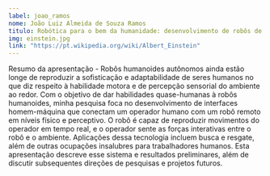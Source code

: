 ```yaml
---
label: joao_ramos
nome: João Luiz Almeida de Souza Ramos
titulo: Robótica para o bem da humanidade: desenvolvimento de robôs de resgate e assistivos
img: einstein.jpg
link: "https://pt.wikipedia.org/wiki/Albert_Einstein"
---
```


Resumo da apresentação - Robôs humanoides autônomos ainda estão longe de reproduzir a sofisticação e adaptabilidade de seres humanos no que diz respeito à habilidade 
motora e de percepção sensorial do ambiente ao redor. Com o objetivo de dar habilidades quase-humanas à robôs humanoides, minha pesquisa foca no desenvolvimento de 
interfaces homem-máquina que conectam um operador humano com um robô remoto em níveis físico e perceptivo. O robô é capaz de reproduzir movimentos do operador em tempo 
real, e o operador sente as forças interativas entre o robô e o ambiente. Aplicações dessa tecnologia incluem busca e resgate, além de outras ocupações insalubres para 
trabalhadores humanos. Esta apresentação descreve esse sistema e resultados preliminares, além de discutir subsequentes direções de pesquisas e projetos futuros.
